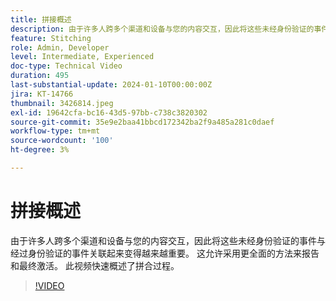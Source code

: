 ```yaml
---
title: 拼接概述
description: 由于许多人跨多个渠道和设备与您的内容交互，因此将这些未经身份验证的事件与经过身份验证的事件关联起来变得越来越重要。 这允许采用更全面的方法来报告和最终激活。 此视频快速概述了拼合过程。
feature: Stitching
role: Admin, Developer
level: Intermediate, Experienced
doc-type: Technical Video
duration: 495
last-substantial-update: 2024-01-10T00:00:00Z
jira: KT-14766
thumbnail: 3426814.jpeg
exl-id: 19642cfa-bc16-43d5-97bb-c738c3820302
source-git-commit: 35e9e2baa41bbcd172342ba2f9a485a281c0daef
workflow-type: tm+mt
source-wordcount: '100'
ht-degree: 3%

---
```


# 拼接概述

由于许多人跨多个渠道和设备与您的内容交互，因此将这些未经身份验证的事件与经过身份验证的事件关联起来变得越来越重要。 这允许采用更全面的方法来报告和最终激活。 此视频快速概述了拼合过程。

>[!VIDEO](https://video.tv.adobe.com/v/3426814/?learn=on)
